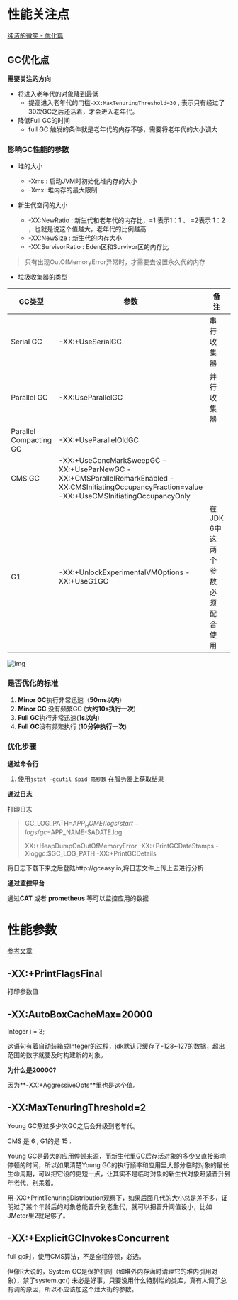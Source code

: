 # 性能关注点

[纯洁的微笑 - 优化篇](https://www.cnblogs.com/ityouknow/p/7653129.html)

## GC优化点

**需要关注的方向**

- 将进入老年代的对象降到最低
  - 提高进入老年代的门槛`-XX:MaxTenuringThreshold=30` , 表示只有经过了30次GC之后还活着，才会进入老年代。
- 降低Full GC的时间
  - full GC 触发的条件就是老年代的内存不够，需要将老年代的大小调大



### 影响GC性能的参数

- 堆的大小
  - -Xms : 启动JVM时初始化堆内存的大小
  - -Xmx:  堆内存的最大限制

- 新生代空间的大小
  - -XX:NewRatio	: 新生代和老年代的内存比，=1 表示1：1 、 =2表示 1：2 ，也就是说这个值越大，老年代的比例越高
  - -XX:NewSize  :  新生代的内存大小
  - -XX:SurvivorRatio : Eden区和Survivor区的内存比 

> 只有出现OutOfMemoryError异常时，才需要去设置永久代的内存

- 垃圾收集器的类型

| GC类型                   | 参数                                                         | 备注                            |      |
| ------------------------ | ------------------------------------------------------------ | ------------------------------- | ---- |
| Serial GC                | -XX:+UseSerialGC                                             | 串行收集器                      |      |
| Parallel GC              | -XX:UseParallelGC                                            | 并行收集器                      |      |
| Parallel   Compacting GC | -XX:+UseParallelOldGC                                        |                                 |      |
| CMS GC                   | -XX:+UseConcMarkSweepGC -XX:+UseParNewGC -XX:+CMSParallelRemarkEnabled -XX:CMSInitiatingOccupancyFraction=value -XX:+UseCMSInitiatingOccupancyOnly |                                 |      |
| G1                       | -XX:+UnlockExperimentalVMOptions -XX:+UseG1GC                | 在JDK 6中这两个参数必须配合使用 |      |

![img](https://img.alicdn.com/tfs/TB1z9BsRFXXXXXzXVXXXXXXXXXX-865-704.png)

### **是否优化的标准**

1. **Minor GC**执行非常迅速（**50ms以内**）
2. **Minor GC** 没有频繁GC (**大约10s执行一次**)
3. **Full GC**执行非常迅速(**1s以内**)
4. **Full GC**没有频繁执行 (**10分钟执行一次**)

### 优化步骤

**通过命令行**

1. 使用`jstat -gcutil $pid 毫秒数` 在服务器上获取结果

**通过日志**

打印日志

> GC_LOG_PATH=$APP_HOME/logs/start-logs/gc-$APP_NAME-$ADATE.log
>
> XX:+HeapDumpOnOutOfMemoryError -XX:+PrintGCDateStamps -Xloggc:$GC_LOG_PATH -XX:+PrintGCDetails

将日志下载下来之后登陆http://gceasy.io,将日志文件上传上去进行分析



**通过监控平台**

通过**CAT** 或者 **prometheus** 等可以监控应用的数据

# 性能参数

[参考文章](http://calvin1978.blogcn.com/articles/jvmoption-7.html)



## -XX:+PrintFlagsFinal

打印参数值



## -XX:AutoBoxCacheMax=20000

Integer i = 3;

这语句有着自动装箱成Integer的过程，jdk默认只缓存了-128~127的数据，超出范围的数字就要及时构建新的对象。

**为什么是20000?**

因为**-XX:+AggressiveOpts**里也是这个值。



## -XX:MaxTenuringThreshold=2

Young GC熬过多少次GC之后会升级到老年代。

CMS 是 6 , G1的是 15 .

Young GC是最大的应用停顿来源，而新生代里GC后存活对象的多少又直接影响停顿的时间，所以如果清楚Young GC的执行频率和应用里大部分临时对象的最长生命周期，可以把它设的更短一点，让其实不是临时对象的新生代对象赶紧晋升到年老代，别呆着。

用-XX:+PrintTenuringDistribution观察下，如果后面几代的大小总是差不多，证明过了某个年龄后的对象总能晋升到老生代，就可以把晋升阈值设小，比如JMeter里2就足够了。

## -XX:+ExplicitGCInvokesConcurrent

full gc时，使用CMS算法，不是全程停顿，必选。

但像R大说的，System GC是保护机制（如堆外内存满时清理它的堆内引用对象），禁了system.gc() 未必是好事，只要没用什么特别烂的类库，真有人调了总有调的原因，所以不应该加这个烂大街的参数。





